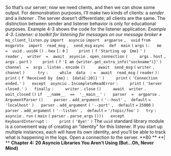 So that’s our server; now we need clients, and then we can show some output. For demonstration purposes, I’ll make two kinds of clients: a  *sender*  and a  *listener* . The server doesn’t differentiate; all clients are the same. The distinction between sender and listener behavior is only for educational purposes.  Example 4-3  shows the code for the listener application. *Example 4-3. Listener: a toolkit for listening for messages on our message broker* `# mq_client_listen.py` `import` ` ` `asyncio` `import` ` ` `argparse` `,` ` ` `uuid` `from` ` ` `msgproto` ` ` `import` ` ` `read_msg` `,` ` ` `send_msg` `async` ` ` `def` ` ` `main` `(` `args` `):` `  ` `me` ` ` `=` ` ` `uuid` `.` `uuid4` `()` `.` `hex` `[:` `8` `]` ` ` `  ` `print` `(` `f` `'Starting up ` `{me}` `'` `)` `  ` `reader` `,` ` ` `writer` ` ` `=` ` ` `await` ` ` `asyncio` `.` `open_connection` `(` `    ` `args` `.` `host` `,` ` ` `args` `.` `port` `)` ` ` `  ` `print` `(` `f` `'I am {writer.get_extra_info("sockname")}'` `)` `  ` `channel` ` ` `=` ` ` `args` `.` `listen` `.` `encode` `()` `  ` `  ` `await` ` ` `send_msg` `(` `writer` `,` ` ` `channel` `)` `  ` `  ` `try` `:` `    ` `while` ` ` `data` ` ` `:` `=` ` ` `await` ` ` `read_msg` `(` `reader` `):` `  ` `      ` `print` `(` `f` `'Received by ` `{me}` `: ` `{data[:20]}` `'` `)` `    ` `print` `(` `'Connection ended.'` `)` `  ` `except` ` ` `asyncio` `.` `IncompleteReadError` `:` `    ` `print` `(` `'Server closed.'` `)` `  ` `finally` `:` `    ` `writer` `.` `close` `()` `    ` `await` ` ` `writer` `.` `wait_closed` `()` `if` ` ` `__name__` ` ` `==` ` ` `'__main__'` `:` `  ` `parser` ` ` `=` ` ` `argparse` `.` `ArgumentParser` `()` ` ` `  ` `parser` `.` `add_argument` `(` `'--host'` `,` ` ` `default` `=` `'localhost'` `)` `  ` `parser` `.` `add_argument` `(` `'--port'` `,` ` ` `default` `=` `25000` `)` `  ` `parser` `.` `add_argument` `(` `'--listen'` `,` ` ` `default` `=` `'/topic/foo'` `)` `  ` `try` `:` `    ` `asyncio` `.` `run` `(` `main` `(` `parser` `.` `parse_args` `()))` `  ` `except` ` ` `KeyboardInterrupt` `:` `    ` `print` `(` `'Bye!'` `)` The  `uuid`  standard library module is a convenient way of creating an “identity” for this listener. If you start up multiple instances, each will have its own identity, and you’ll be able to track what is happening in the logs. Open a connection to the server. **80 ** **| ** **Chapter 4: 20 Asyncio Libraries You Aren’t Using (But…Oh, Never Mind)**